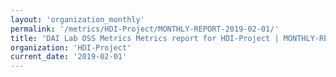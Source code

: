 ```yaml
---
layout: 'organization_monthly'
permalink: '/metrics/HDI-Project/MONTHLY-REPORT-2019-02-01/'
title: 'DAI Lab OSS Metrics Metrics report for HDI-Project | MONTHLY-REPORT-2019-02-01'
organization: 'HDI-Project'
current_date: '2019-02-01'
---
```

